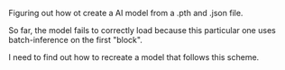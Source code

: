 Figuring out how ot create a AI model from a .pth and .json file. 

So far, the model fails to correctly load because this particular one uses batch-inference on the first "block".

I need to find out how to recreate a model that follows this scheme.
